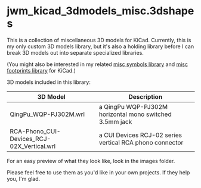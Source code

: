 jwm_kicad_3dmodels_misc.3dshapes
================================

This is a collection of miscellaneous 3D models for KiCad. Currently, this is my only custom 3D models library, but it's also a holding library before I can break 3D models out into separate specialized libraries.

(You might also be interested in my related [misc symbols library](https://github.com/joem/jwm_kicad_symbols_misc) and [misc footprints library](https://github.com/joem/jwm_kicad_footprints_misc.pretty) for KiCad.)

3D models included in this library:

3D Model | Description
-------- | -----------
QingPu_WQP-PJ302M.wrl | a QingPu WQP-PJ302M horizontal mono switched 3.5mm jack 
RCA-Phono_CUI-Devices_RCJ-02X_Vertical.wrl | a CUI Devices RCJ-02 series vertical RCA phono connector

For an easy preview of what they look like, look in the images folder.

Please feel free to use them as you'd like in your own projects. If they help you, I'm glad.

